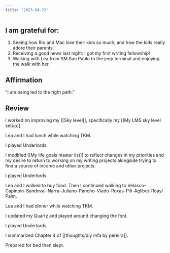 ```yaml
---
title: "2023-04-23"
---
```

## I am grateful for:
1. Seeing how Rio and Mac love their kids so much, and how the kids really adore their parents.
2. Receiving a good news last night: I got my first writing fellowship!
3. Walking with Lea from SM San Pablo to the jeep terminal and enjoying the walk with her.

## Affirmation

"I am being led to the right path."

## Review

I worked on improving my [[Sky level]], specifically my [[My LMS sky level setup]].

Lea and I had lunch while watching TKM.

I played Underlords.

I modified [[My life goals master list]] to reflect changes in my priorities and my desire to return to working on my writing projects alongside trying to find a source of income and other projects.

I played Underlords.

Lea and I walked to buy food. Then I continued walking to Velasco–Capinpin–Sandoval–Narra–Juliano–Pancho–Viado–Roxas–Pili–Aglibut–Roayl Palm.

Lea and I had dinner while watching TKM.

I updated my Quartz and played around changing the font.

I played Underlords.

I summarized Chapter 4 of [[thoughts/diy mfa by pereira]].

Prepared for bed then slept.